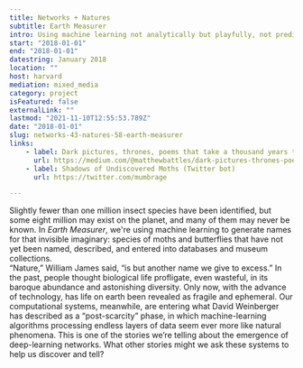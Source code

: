 ```yaml
---
title: Networks + Natures
subtitle: Earth Measurer
intro: Using machine learning not analytically but playfully, not predictively but expressively, to explore the enormity of biodiversity loss in the Anthropocene.
start: "2018-01-01"
end: "2018-01-01"
datestring: January 2018
location: ""
host: harvard
mediation: mixed_media
category: project
isFeatured: false
externalLink: ""
lastmod: "2021-11-10T12:55:53.789Z"
date: "2018-01-01"
slug: networks-43-natures-58-earth-measurer
links:
    - label: Dark pictures, thrones, poems that take a thousand years to die&#58; algorithms, butterflies, and enigmas of extinction (Medium post)
      url: https://medium.com/@matthewbattles/dark-pictures-thrones-poems-that-take-a-thousand-years-to-die-algorithms-butterflies-and-a85a7e56065b
    - label: Shadows of Undiscovered Moths (Twitter bot)
      url: https://twitter.com/mumbrage

---
```

Slightly fewer than one million insect species have been identified, but some eight million may exist on the planet, and many of them may never be known. In <em>Earth Measurer</em>, we're using machine learning to generate names for that invisible imaginary: species of moths and butterflies that have not yet been named, described, and entered into databases and museum collections.  
“Nature,” William James said, “is but another name we give to excess.” In the past, people thought biological life profligate, even wasteful, in its baroque abundance and astonishing diversity. Only now, with the advance of technology, has life on earth been revealed as fragile and ephemeral. Our computational systems, meanwhile, are entering what David Weinberger has described as a “post-scarcity” phase, in which machine-learning algorithms processing endless layers of data seem ever more like natural phenomena.
This is one of the stories we’re telling about the emergence of deep-learning networks. What other stories might we ask these systems to help us discover and tell?